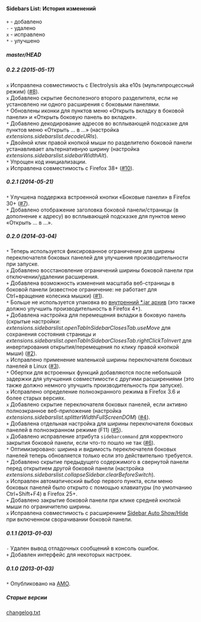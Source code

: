 ﻿#### Sidebars List: История изменений

`+` - добавлено<br>
`-` - удалено<br>
`x` - исправлено<br>
`*` - улучшено<br>

##### master/HEAD
##### 0.2.2 (2015-05-17)
`x` Исправлена совместимость с Electrolysis aka e10s (мультипроцессный режим) (<a href="https://github.com/Infocatcher/Sidebars_List/issues/8">#8</a>).<br>
`x` Добавлено скрытие бесполезного второго разделителя, если не установлено ни одного расширения с боковыми панелями.<br>
`*` Обновлены иконки для пунктов меню «Открыть вкладку в боковой панели» и «Открыть боковую панель во вкладке».<br>
`*` Добавлено декодирование адресов во всплывающей подсказке для пунктов меню «Открыть … в …» (настройка <em>extensions.sidebarslist.decodeURIs</em>).<br>
`+` Двойной клик правой кнопкой мыши по разделителю боковой панели устанавливает альтернативную ширину (настройка <em>extensions.sidebarslist.sidebarWidthAlt</em>).<br>
`*` Упрощен код инициализации.<br>
`x` Исправлена совместимость с Firefox 38+ (<a href="https://github.com/Infocatcher/Sidebars_List/issues/10">#10</a>).<br>

##### 0.2.1 (2014-05-21)
`*` Улучшена поддержка встроенной кнопки «Боковые панели» в Firefox 30+ (<a href="https://github.com/Infocatcher/Sidebars_List/issues/7">#7</a>).<br>
`*` Добавлено отображение заголовка боковой панели/страницы (в дополнение к адресу) во всплывающей подсказке для пунктов меню «Открыть … в …».<br>

##### 0.2.0 (2014-03-04)
`*` Теперь используется фиксированное ограничение для ширины переключателя боковых панелей для улучшения производительности при запуске.<br>
`x` Добавлено восстановление ограничений ширины боковой панели при отключении/удалении расширения.<br>
`+` Добавлена возможность изменения масштаба веб-страницы в боковой панели (известное ограничение: не работает для Ctrl+вращение колесика мышки) (<a href="https://github.com/Infocatcher/Sidebars_List/issues/1">#1</a>).<br>
`*` Больше не используется упаковка во <a href="https://developer.mozilla.org/en-US/docs/Extensions/Updating_extensions_for_Firefox_4#XPI_unpacking">внутренний \*.jar архив</a> (это также должно улучшить производительность в Firefox 4+).<br>
`+` Добавлена настройка для перемещения вкладки в боковую панель (скрытые настройки: <em>extensions.sidebarslist.openTabInSidebarClosesTab.useMove</em> для сохранения состояния страницы и <em>extensions.sidebarslist.openTabInSidebarClosesTab.rightClickToInvert</em> для инвертирования открытия/перемещения по клику правой кнопкой мыши) (<a href="https://github.com/Infocatcher/Sidebars_List/issues/2">#2</a>).<br>
`x` Исправлено применение маленькой ширины переключателя боковых панелей в Linux (<a href="https://github.com/Infocatcher/Sidebars_List/issues/3">#3</a>).<br>
`*` Обертки для встроенных функций добавляются после небольшой задержки для улучшения совместимости с другими расширениями (это также должно немного улучшить производительность при запуске).<br>
`x` Исправлено определение полноэкранного режима в Firefox 3.6 и более старых версиях.<br>
`x` Добавлено скрытие переключателя боковых панелей, если активно полноэкранное веб-приложение (настройка <em>extensions.sidebarslist.splitterWidthFullScreenDOM</em>) (<a href="https://github.com/Infocatcher/Sidebars_List/issues/4">#4</a>).<br>
`+` Добавлена отдельная настройка для ширины переключателя боковых панелей в полноэкранном режиме (F11) (<a href="https://github.com/Infocatcher/Sidebars_List/issues/5">#5</a>).<br>
`x` Добавлено исправление атрибута `sidebarcommand` для корректного закрытия боковой панели, если что-то пошло не так (<a href="https://github.com/Infocatcher/Sidebars_List/issues/6">#6</a>).<br>
`*` Оптимизировано: ширина и видимость переключателя боковых панелей теперь обновляется только если это действительно требуется.<br>
`*` Добавлено скрытие предыдущего содержимого в свернутой панели перед открытием другой боковой панели (настройка <em>extensions.sidebarslist.collapseSidebar.clearBeforeSwitch</em>).<br>
`x` Исправлен автоматический выбор первого пункта, если меню боковых панелей было открыто с помощью клавиатуры (по умолчанию Ctrl+Shift+F4) в Firefox 25+.<br>
`+` Добавлено закрытие боковой панели при клике средней кнопкой мыши по ограничителю ширины.<br>
`x` Исправлена совместимость с расширением <a href="https://addons.mozilla.org/addon/sidebar-auto-showhide/">Sidebar Auto Show/Hide</a> при включенном сворачивании боковой панели.<br>

##### 0.1.1 (2013-01-03)
`-` Удален вывод отладочных сообщений в консоль ошибок.<br>
`+` Добавлен интерфейс для некоторых настроек.<br>

##### 0.1.0 (2013-01-03)
`*` Опубликовано на <a href="https://addons.mozilla.org/">AMO</a>.<br>

##### Старые версии
<a href="http://infocatcher.ucoz.net/ext/fx/sidebars_list/changelog.txt">changelog.txt</a>